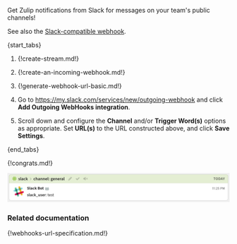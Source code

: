 Get Zulip notifications from Slack for messages on your team's
public channels!

See also the [Slack-compatible webhook](/integrations/doc/slack_incoming).

{start_tabs}

1. {!create-stream.md!}

1. {!create-an-incoming-webhook.md!}

1. {!generate-webhook-url-basic.md!}

1. Go to <https://my.slack.com/services/new/outgoing-webhook>
   and click **Add Outgoing WebHooks integration**.

1. Scroll down and configure the **Channel** and/or **Trigger Word(s)**
   options as appropriate. Set **URL(s)** to the URL constructed above,
   and click **Save Settings**.

{end_tabs}

{!congrats.md!}

![](/static/images/integrations/slack/001.png)

### Related documentation

{!webhooks-url-specification.md!}
